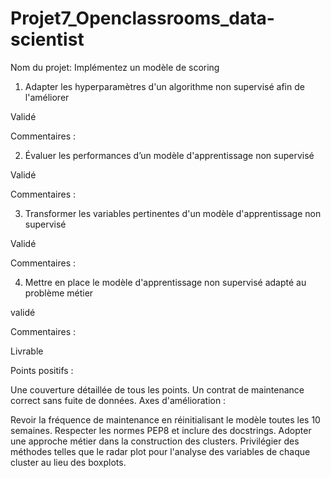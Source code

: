 # Projet7_Openclassrooms_data-scientist
Nom du projet: Implémentez un modèle de scoring

1. Adapter les hyperparamètres d'un algorithme non supervisé afin de l'améliorer

Validé 

Commentaires :

2. Évaluer les performances d’un modèle d'apprentissage non supervisé

Validé 

Commentaires :

3. Transformer les variables pertinentes d'un modèle d'apprentissage non supervisé

Validé

Commentaires :

4. Mettre en place le modèle d'apprentissage non supervisé adapté au problème métier

validé

Commentaires :

Livrable

Points positifs :

Une couverture détaillée de tous les points.
Un contrat de maintenance correct sans fuite de données.
Axes d'amélioration :

Revoir la fréquence de maintenance en réinitialisant le modèle toutes les 10 semaines.
Respecter les normes PEP8 et inclure des docstrings.
Adopter une approche métier dans la construction des clusters.
Privilégier des méthodes telles que le radar plot pour l'analyse des variables de chaque cluster au lieu des boxplots.
